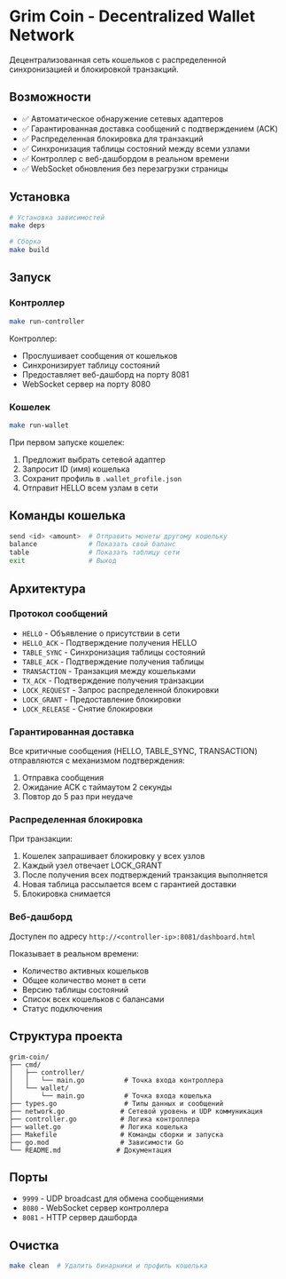 # Grim Coin - Decentralized Wallet Network

Децентрализованная сеть кошельков с распределенной синхронизацией и блокировкой транзакций.

## Возможности

- ✅ Автоматическое обнаружение сетевых адаптеров
- ✅ Гарантированная доставка сообщений с подтверждением (ACK)
- ✅ Распределенная блокировка для транзакций
- ✅ Синхронизация таблицы состояний между всеми узлами
- ✅ Контроллер с веб-дашбордом в реальном времени
- ✅ WebSocket обновления без перезагрузки страницы

## Установка

```bash
# Установка зависимостей
make deps

# Сборка
make build
```

## Запуск

### Контроллер

```bash
make run-controller
```

Контроллер:
- Прослушивает сообщения от кошельков
- Синхронизирует таблицу состояний
- Предоставляет веб-дашборд на порту 8081
- WebSocket сервер на порту 8080

### Кошелек

```bash
make run-wallet
```

При первом запуске кошелек:
1. Предложит выбрать сетевой адаптер
2. Запросит ID (имя) кошелька
3. Сохранит профиль в `.wallet_profile.json`
4. Отправит HELLO всем узлам в сети

## Команды кошелька

```bash
send <id> <amount>  # Отправить монеты другому кошельку
balance             # Показать свой баланс
table               # Показать таблицу сети
exit                # Выход
```

## Архитектура

### Протокол сообщений

- `HELLO` - Объявление о присутствии в сети
- `HELLO_ACK` - Подтверждение получения HELLO
- `TABLE_SYNC` - Синхронизация таблицы состояний
- `TABLE_ACK` - Подтверждение получения таблицы
- `TRANSACTION` - Транзакция между кошельками
- `TX_ACK` - Подтверждение получения транзакции
- `LOCK_REQUEST` - Запрос распределенной блокировки
- `LOCK_GRANT` - Предоставление блокировки
- `LOCK_RELEASE` - Снятие блокировки

### Гарантированная доставка

Все критичные сообщения (HELLO, TABLE_SYNC, TRANSACTION) отправляются с механизмом подтверждения:
1. Отправка сообщения
2. Ожидание ACK с таймаутом 2 секунды
3. Повтор до 5 раз при неудаче

### Распределенная блокировка

При транзакции:
1. Кошелек запрашивает блокировку у всех узлов
2. Каждый узел отвечает LOCK_GRANT
3. После получения всех подтверждений транзакция выполняется
4. Новая таблица рассылается всем с гарантией доставки
5. Блокировка снимается

### Веб-дашборд

Доступен по адресу `http://<controller-ip>:8081/dashboard.html`

Показывает в реальном времени:
- Количество активных кошельков
- Общее количество монет в сети
- Версию таблицы состояний
- Список всех кошельков с балансами
- Статус подключения

## Структура проекта

```
grim-coin/
├── cmd/
│   ├── controller/
│   │   └── main.go          # Точка входа контроллера
│   └── wallet/
│       └── main.go          # Точка входа кошелька
├── types.go                 # Типы данных и сообщений
├── network.go              # Сетевой уровень и UDP коммуникация
├── controller.go           # Логика контроллера
├── wallet.go               # Логика кошелька
├── Makefile                # Команды сборки и запуска
├── go.mod                  # Зависимости Go
└── README.md              # Документация
```

## Порты

- `9999` - UDP broadcast для обмена сообщениями
- `8080` - WebSocket сервер контроллера
- `8081` - HTTP сервер дашборда

## Очистка

```bash
make clean  # Удалить бинарники и профиль кошелька
```
